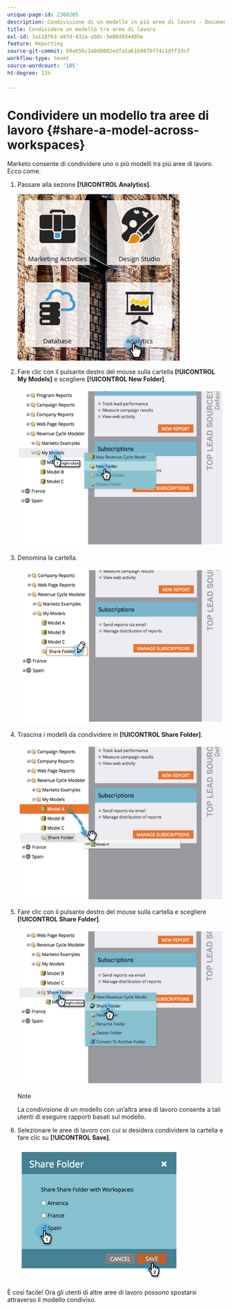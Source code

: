 ```yaml
---
unique-page-id: 2360205
description: Condivisione di un modello in più aree di lavoro - Documentazione di Marketo - Documentazione del prodotto
title: Condividere un modello tra aree di lavoro
exl-id: 3a118f63-a97d-432a-a50c-3e08d934405e
feature: Reporting
source-git-commit: 09a656c3a0d0002edfa1a61b987bff4c1dff33cf
workflow-type: tm+mt
source-wordcount: '105'
ht-degree: 11%

---
```


# Condividere un modello tra aree di lavoro {#share-a-model-across-workspaces}

Marketo consente di condividere uno o più modelli tra più aree di lavoro. Ecco come.

1. Passare alla sezione **[!UICONTROL Analytics]**.

   ![](assets/analytics.png)

1. Fare clic con il pulsante destro del mouse sulla cartella **[!UICONTROL My Models]** e scegliere **[!UICONTROL New Folder]**.

   ![](assets/image2014-10-3-14-3a5-3a23.png)

1. Denomina la cartella.

   ![](assets/image2014-10-3-14-3a5-3a38.png)

1. Trascina i modelli da condividere in **[!UICONTROL Share Folder]**.

   ![](assets/image2014-10-3-14-3a5-3a52.png)

1. Fare clic con il pulsante destro del mouse sulla cartella e scegliere **[!UICONTROL Share Folder]**.

   ![](assets/image2014-10-3-14-3a6-3a9.png)

   >[!NOTE]
   >
   >La condivisione di un modello con un’altra area di lavoro consente a tali utenti di eseguire rapporti basati sul modello.

1. Selezionare le aree di lavoro con cui si desidera condividere la cartella e fare clic su **[!UICONTROL Save]**.

   ![](assets/image2014-10-3-14-3a6-3a22.png)

È così facile! Ora gli utenti di altre aree di lavoro possono spostarsi attraverso il modello condiviso.

